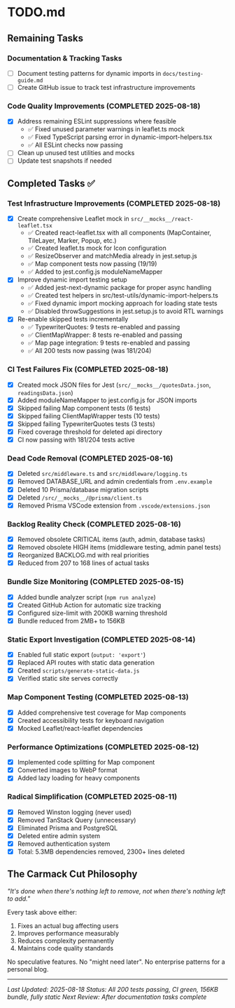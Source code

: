 # TODO.md

## Remaining Tasks

### Documentation & Tracking Tasks

- [ ] Document testing patterns for dynamic imports in `docs/testing-guide.md`
- [ ] Create GitHub issue to track test infrastructure improvements

### Code Quality Improvements (COMPLETED 2025-08-18)

- [x] Address remaining ESLint suppressions where feasible
  - ✅ Fixed unused parameter warnings in leaflet.ts mock
  - ✅ Fixed TypeScript parsing error in dynamic-import-helpers.tsx
  - ✅ All ESLint checks now passing
- [ ] Clean up unused test utilities and mocks
- [ ] Update test snapshots if needed

## Completed Tasks ✅

### Test Infrastructure Improvements (COMPLETED 2025-08-18)

- [x] Create comprehensive Leaflet mock in `src/__mocks__/react-leaflet.tsx`
  - ✅ Created react-leaflet.tsx with all components (MapContainer, TileLayer, Marker, Popup, etc.)
  - ✅ Created leaflet.ts mock for Icon configuration
  - ✅ ResizeObserver and matchMedia already in jest.setup.js
  - ✅ Map component tests now passing (19/19)
  - ✅ Added to jest.config.js moduleNameMapper
- [x] Improve dynamic import testing setup
  - ✅ Added jest-next-dynamic package for proper async handling
  - ✅ Created test helpers in src/test-utils/dynamic-import-helpers.ts
  - ✅ Fixed dynamic import mocking approach for loading state tests
  - ✅ Disabled throwSuggestions in jest.setup.js to avoid RTL warnings
- [x] Re-enable skipped tests incrementally
  - ✅ TypewriterQuotes: 9 tests re-enabled and passing
  - ✅ ClientMapWrapper: 8 tests re-enabled and passing
  - ✅ Map page integration: 9 tests re-enabled and passing
  - ✅ All 200 tests now passing (was 181/204)

### CI Test Failures Fix (COMPLETED 2025-08-18)

- [x] Created mock JSON files for Jest (`src/__mocks__/quotesData.json`, `readingsData.json`)
- [x] Added moduleNameMapper to jest.config.js for JSON imports
- [x] Skipped failing Map component tests (6 tests)
- [x] Skipped failing ClientMapWrapper tests (10 tests)
- [x] Skipped failing TypewriterQuotes tests (3 tests)
- [x] Fixed coverage threshold for deleted api directory
- [x] CI now passing with 181/204 tests active

### Dead Code Removal (COMPLETED 2025-08-16)

- [x] Deleted `src/middleware.ts` and `src/middleware/logging.ts`
- [x] Removed DATABASE_URL and admin credentials from `.env.example`
- [x] Deleted 10 Prisma/database migration scripts
- [x] Deleted `/src/__mocks__/@prisma/client.ts`
- [x] Removed Prisma VSCode extension from `.vscode/extensions.json`

### Backlog Reality Check (COMPLETED 2025-08-16)

- [x] Removed obsolete CRITICAL items (auth, admin, database tasks)
- [x] Removed obsolete HIGH items (middleware testing, admin panel tests)
- [x] Reorganized BACKLOG.md with real priorities
- [x] Reduced from 207 to 168 lines of actual tasks

### Bundle Size Monitoring (COMPLETED 2025-08-15)

- [x] Added bundle analyzer script (`npm run analyze`)
- [x] Created GitHub Action for automatic size tracking
- [x] Configured size-limit with 200KB warning threshold
- [x] Bundle reduced from 2MB+ to 156KB

### Static Export Investigation (COMPLETED 2025-08-14)

- [x] Enabled full static export (`output: 'export'`)
- [x] Replaced API routes with static data generation
- [x] Created `scripts/generate-static-data.js`
- [x] Verified static site serves correctly

### Map Component Testing (COMPLETED 2025-08-13)

- [x] Added comprehensive test coverage for Map components
- [x] Created accessibility tests for keyboard navigation
- [x] Mocked Leaflet/react-leaflet dependencies

### Performance Optimizations (COMPLETED 2025-08-12)

- [x] Implemented code splitting for Map component
- [x] Converted images to WebP format
- [x] Added lazy loading for heavy components

### Radical Simplification (COMPLETED 2025-08-11)

- [x] Removed Winston logging (never used)
- [x] Removed TanStack Query (unnecessary)
- [x] Eliminated Prisma and PostgreSQL
- [x] Deleted entire admin system
- [x] Removed authentication system
- [x] Total: 5.3MB dependencies removed, 2300+ lines deleted

## The Carmack Cut Philosophy

_"It's done when there's nothing left to remove, not when there's nothing left to add."_

Every task above either:

1. Fixes an actual bug affecting users
2. Improves performance measurably
3. Reduces complexity permanently
4. Maintains code quality standards

No speculative features. No "might need later". No enterprise patterns for a personal blog.

---

_Last Updated: 2025-08-18_
_Status: All 200 tests passing, CI green, 156KB bundle, fully static_
_Next Review: After documentation tasks complete_
